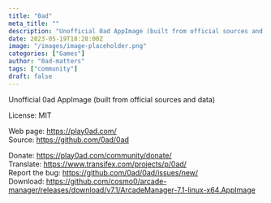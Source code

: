 ```yaml
---
title: "0ad"
meta_title: ""
description: "Unofficial 0ad AppImage (built from official sources and data)"
date: 2023-05-19T18:28:00Z
image: "/images/image-placeholder.png"
categories: ["Games"]
author: "0ad-matters"
tags: ["community"]
draft: false
---
```


Unofficial 0ad AppImage (built from official sources and data)

License: MIT

Web page: https://play0ad.com/  
Source: https://github.com/0ad/0ad

Donate: https://play0ad.com/community/donate/    
Translate: https://www.transifex.com/projects/p/0ad/  
Report the bug: https://github.com/0ad/0ad/issues/new/    
Download: https://github.com/cosmo0/arcade-manager/releases/download/v7.1/ArcadeManager-7.1-linux-x64.AppImage
